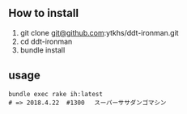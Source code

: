 ## How to install
1. git clone git@github.com:ytkhs/ddt-ironman.git
2. cd ddt-ironman
3. bundle install

## usage

```
bundle exec rake ih:latest
# => 2018.4.22  #1300 　スーパーササダンゴマシン								
```